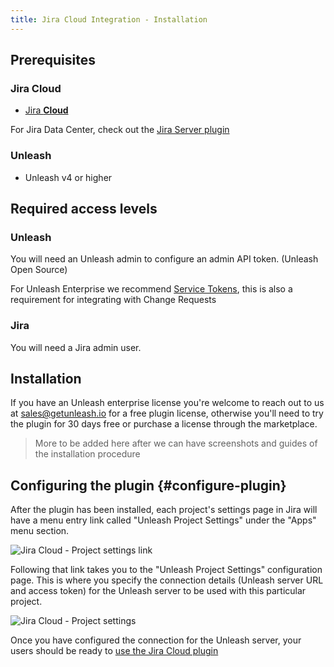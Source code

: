 ```yaml
---
title: Jira Cloud Integration - Installation
---
```


## Prerequisites

### Jira Cloud

- [Jira **Cloud**](https://www.atlassian.com/software/jira)

For Jira Data Center, check out the [Jira Server plugin](jira-server-plugin-installation.md)

### Unleash

- Unleash v4 or higher

## Required access levels

### Unleash

You will need an Unleash admin to configure an admin API token. (Unleash Open Source)

For Unleash Enterprise we recommend [Service Tokens](https://docs.getunleash.io/how-to/how-to-create-service-accounts), this is also a requirement for integrating with Change Requests

### Jira

You will need a Jira admin user.

## Installation

If you have an Unleash enterprise license you're welcome to reach out to us at sales@getunleash.io for a free plugin license, otherwise you'll need to try the plugin for 30 days free or purchase a license through the marketplace.

> More to be added here after we can have screenshots and guides of the installation procedure

## Configuring the plugin {#configure-plugin}

After the plugin has been installed, each project's settings page in Jira will have a menu entry link called "Unleash Project Settings" under the "Apps" menu section.

![Jira Cloud - Project settings link](/img/jira_cloud_project_settings_link.png)

Following that link takes you to the "Unleash Project Settings" configuration page. This is where you specify the connection details (Unleash server URL and access token) for the Unleash server to be used with this particular project.

![Jira Cloud - Project settings](/img/jira_cloud_project_settings.png)

Once you have configured the connection for the Unleash server, your users should be ready to [use the Jira Cloud plugin](/integrations/jira_cloud_plugin_usage)
